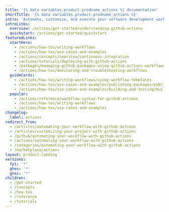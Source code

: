 ```yaml
---
title: '{% data variables.product.prodname_actions %} documentation'
shortTitle: '{% data variables.product.prodname_actions %}'
intro: 'Automate, customize, and execute your software development workflows right in your repository with {% data variables.product.prodname_actions %}. You can discover, create, and share actions to perform any job you''d like, including CI/CD, and combine actions in a completely customized workflow.'
introLinks:
  overview: /actions/get-started/understanding-github-actions
  quickstart: /actions/get-started/quickstart
featuredLinks:
  startHere:
    - /actions/how-tos/writing-workflows
    - /actions/how-tos/use-cases-and-examples
    - /actions/concepts/overview/continuous-integration
    - /actions/tutorials/deploying-with-github-actions
    - /packages/managing-github-packages-using-github-actions-workflows/publishing-and-installing-a-package-with-github-actions
    - /actions/how-tos/monitoring-and-troubleshooting-workflows
  guideCards:
    - /actions/how-tos/writing-workflows/using-workflow-templates
    - /actions/how-tos/use-cases-and-examples/publishing-packages/publishing-nodejs-packages
    - /actions/how-tos/use-cases-and-examples/building-and-testing/building-and-testing-powershell
  popular:
    - /actions/reference/workflow-syntax-for-github-actions
    - /actions/how-tos/writing-workflows
    - /actions/how-tos/use-cases-and-examples
changelog:
  label: actions
redirect_from:
  - /articles/automating-your-workflow-with-github-actions
  - /articles/customizing-your-project-with-github-actions
  - /github/automating-your-workflow-with-github-actions
  - /actions/automating-your-workflow-with-github-actions
  - /categories/automating-your-workflow-with-github-actions
  - /marketplace/actions
layout: product-landing
versions:
  fpt: '*'
  ghes: '*'
  ghec: '*'
children:
  - /get-started
  - /concepts
  - /how-tos
  - /reference
  - /tutorials
---
```

